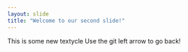 ```yaml
---
layout: slide
title: "Welcome to our second slide!"
---
```

This is some new textycle
Use the git left arrow to go back!